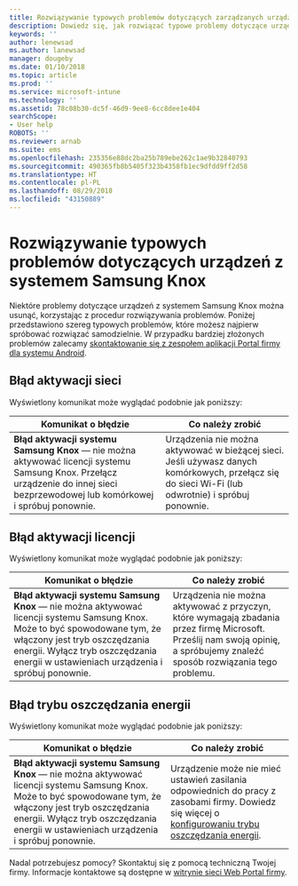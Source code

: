 ```yaml
---
title: Rozwiązywanie typowych problemów dotyczących zarządzanych urządzeń z systemem Samsung Knox | Microsoft Docs
description: Dowiedz się, jak rozwiązać typowe problemy dotyczące urządzeń z systemem Samsung Knox.
keywords: ''
author: lenewsad
ms.author: lanewsad
manager: dougeby
ms.date: 01/10/2018
ms.topic: article
ms.prod: ''
ms.service: microsoft-intune
ms.technology: ''
ms.assetid: 78c08b30-dc5f-46d9-9ee8-6cc8dee1e404
searchScope:
- User help
ROBOTS: ''
ms.reviewer: arnab
ms.suite: ems
ms.openlocfilehash: 235356e88dc2ba25b789ebe262c1ae9b32840793
ms.sourcegitcommit: 490365fb8b5405f323b4358fb1ec9dfdd9ff2d58
ms.translationtype: HT
ms.contentlocale: pl-PL
ms.lasthandoff: 08/29/2018
ms.locfileid: "43150889"
---
```

# <a name="fix-common-issues-with-your-samsung-knox-device"></a>Rozwiązywanie typowych problemów dotyczących urządzeń z systemem Samsung Knox

Niektóre problemy dotyczące urządzeń z systemem Samsung Knox można usunąć, korzystając z procedur rozwiązywania problemów. Poniżej przedstawiono szereg typowych problemów, które możesz najpierw spróbować rozwiązać samodzielnie. W przypadku bardziej złożonych problemów zalecamy [skontaktowanie się z zespołem aplikacji Portal firmy dla systemu Android](https://github.com/MicrosoftDocs/IntuneDocs/blob/master/intune-user-help/send-logs-to-microsoft-android.md).

## <a name="network-activation-error"></a>Błąd aktywacji sieci

Wyświetlony komunikat może wyglądać podobnie jak poniższy:

|Komunikat o błędzie|Co należy zrobić|
|---|---|
|**Błąd aktywacji systemu Samsung Knox** — nie można aktywować licencji systemu Samsung Knox. Przełącz urządzenie do innej sieci bezprzewodowej lub komórkowej i spróbuj ponownie.|Urządzenia nie można aktywować w bieżącej sieci. Jeśli używasz danych komórkowych, przełącz się do sieci Wi-Fi (lub odwrotnie) i spróbuj ponownie.|

## <a name="license-activation-error"></a>Błąd aktywacji licencji

Wyświetlony komunikat może wyglądać podobnie jak poniższy:

|Komunikat o błędzie|Co należy zrobić|
|---|---|
|**Błąd aktywacji systemu Samsung Knox** — nie można aktywować licencji systemu Samsung Knox. Może to być spowodowane tym, że włączony jest tryb oszczędzania energii. Wyłącz tryb oszczędzania energii w ustawieniach urządzenia i spróbuj ponownie.|Urządzenia nie można aktywować z przyczyn, które wymagają zbadania przez firmę Microsoft. Prześlij nam swoją opinię, a spróbujemy znaleźć sposób rozwiązania tego problemu.|

## <a name="power-saving-mode-error"></a>Błąd trybu oszczędzania energii

Wyświetlony komunikat może wyglądać podobnie jak poniższy:

|Komunikat o błędzie|Co należy zrobić|
|---|---|
|**Błąd aktywacji systemu Samsung Knox** — nie można aktywować licencji systemu Samsung Knox. Może to być spowodowane tym, że włączony jest tryb oszczędzania energii. Wyłącz tryb oszczędzania energii w ustawieniach urządzenia i spróbuj ponownie. |Urządzenie może nie mieć ustawień zasilania odpowiednich do pracy z zasobami firmy. Dowiedz się więcej o [konfigurowaniu trybu oszczędzania energii](power-saving-mode-android.md).|

Nadal potrzebujesz pomocy? Skontaktuj się z pomocą techniczną Twojej firmy. Informacje kontaktowe są dostępne w [witrynie sieci Web Portal firmy](https://go.microsoft.com/fwlink/?linkid=2010980).
